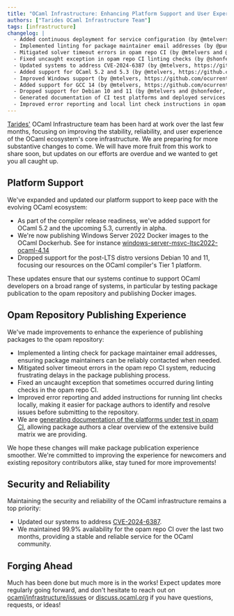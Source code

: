 ```yaml
---
title: "OCaml Infrastructure: Enhancing Platform Support and User Experience"
authors: ["Tarides OCaml Infrastructure Team"]
tags: [infrastructure]
changelog: |
  - Added continuous deployment for service configuration (by @mtelvers, https://github.com/ocurrent/ocurrent-configurator)
  - Implemented linting for package maintainer email addresses (by @punchagan, https://github.com/ocurrent/opam-ci-check/pull/30)
  - Mitigated solver timeout errors in opam repo CI (by @mtelvers and @shonfeder, https://github.com/ocaml/infrastructure/issues/147)
  - Fixed uncaught exception in opam repo CI linting checks (by @shonfeder, https://github.com/ocurrent/opam-repo-ci/pull/341)
  - Updated systems to address CVE-2024-6387 (by @mtelvers, https://github.com/ocaml/infrastructure/issues/140)
  - Added support for OCaml 5.2 and 5.3 (by @mtelvers, https://github.com/ocurrent/opam-repo-ci/issues/268 and https://github.com/ocurrent/opam-repo-ci/issues/363)
  - Improved Windows support (by @mtelvers, https://github.com/ocurrent/docker-base-images/issues/241)
  - Added support for GCC 14 (by @mtelvers, https://github.com/ocurrent/docker-base-images/issues/279)
  - Dropped support for Debian 10 and 11 (by @mtelvers and @shonfeder, https://github.com/ocurrent/ocaml-dockerfile/pull/220 and https://github.com/ocurrent/ocaml-dockerfile/pull/210)
  - Generated documentation of CI test platforms and deployed services (by @benmandrew, https://github.com/ocurrent/opam-repo-ci/blob/master/doc/platforms.md and https://github.com/ocurrent/ocurrent-deployer/blob/master/doc/services.md)
  - Improved error reporting and local lint check instructions in opam CI (by @punchagan, https://github.com/ocurrent/opam-repo-ci/issues/359 and https://github.com/ocurrent/opam-repo-ci/issues/360)
---
```


[Tarides'](https://tarides.com/) OCaml Infrastructure team has been hard at work
over the last few months, focusing on improving the stability, reliability, and
user experience of the OCaml ecosystem's core infrastructure. We are preparing
for more substantive changes to come. We will have more fruit from this work to
share soon, but updates on our efforts are overdue and we wanted to get you all
caught up.

## Platform Support

We've expanded and updated our platform support to keep pace with the evolving OCaml ecosystem:

- As part of the compiler release readiness, we've added support for OCaml 5.2
  and the upcoming 5.3, currently in alpha.
- We're now publishing Windows Server 2022 Docker images to the OCaml Dockerhub.
  See for instance
  [windows-server-msvc-ltsc2022-ocaml-4.14](https://hub.docker.com/layers/ocaml/opam/windows-server-msvc-ltsc2022-ocaml-4.14/images/sha256-cfe98cb048514e9eace3c4d4e607b7e7fce5abba3a49e9a07318180d6213eee2?context=explore)
- Dropped support for the post-LTS distro versions Debian 10 and 11, focusing
  our resources on the OCaml compiler's Tier 1 platform.

These updates ensure that our systems continue to support OCaml developers on a
broad range of systems, in particular by testing package publication to the opam
repository and publishing Docker images.

## Opam Repository Publishing Experience

We've made improvements to enhance the experience of publishing packages to the
opam repository:

- Implemented a linting check for package maintainer email addresses,
  ensuring package maintainers can be reliably contacted when needed.
- Mitigated solver timeout errors in the opam repo CI system, reducing
  frustrating delays in the package publishing process.
- Fixed an uncaught exception that sometimes occurred during linting checks in
  the opam repo CI.
- Improved error reporting and added instructions for running lint checks
  locally, making it easier for package authors to identify and resolve issues
  before submitting to the repository.
- We are [generating documentation of the platforms under test in opam
  CI](https://github.com/ocurrent/opam-repo-ci/blob/master/doc/platforms.md),
  allowing package authors a clear overview of the extensive build matrix we
  are providing.

We hope these changes will make package publication experience smoother. We're
committed to improving the experience for newcomers and existing repository
contributors alike, stay tuned for more improvements!

## Security and Reliability

Maintaining the security and reliability of the OCaml infrastructure remains a
top priority:

- Updated our systems to address
  [CVE-2024-6387](https://nvd.nist.gov/vuln/detail/CVE-2024-6387).
- We maintained 99.9% availability for the opam repo CI over the last two
  months, providing a stable and reliable service for the OCaml community.

## Forging Ahead

Much has been done but much more is in the works! Expect updates more regularly
going forward, and don't hesitate to reach out on
[ocaml/infrastructure/issues](https://github.com/ocaml/infrastructure/issues) or
[discuss.ocaml.org](https://discuss.ocaml.org/tag/infrastructure) if you have
questions, requests, or ideas!
